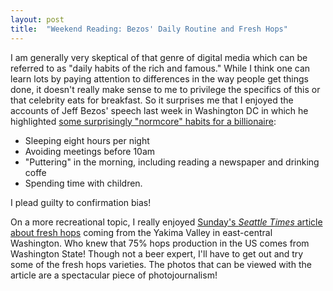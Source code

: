 ```yaml
---
layout: post
title:  "Weekend Reading: Bezos' Daily Routine and Fresh Hops"
---
```

I am generally very skeptical of that genre of digital media which can be referred to as "daily habits of the rich and famous."  While I think one can learn lots by paying attention to differences in the way people get things done, it doesn't really make sense to me to privilege the specifics of this or that celebrity eats for breakfast. So it surprises me that I enjoyed the accounts of Jeff Bezos' speech last week in Washington DC in which he highlighted [some surprisingly "normcore" habits for a billionaire](https://t.co/YtEeSB83a3):

- Sleeping eight hours per night
- Avoiding meetings before 10am
- "Puttering" in the morning, including reading a newspaper and drinking coffe
- Spending time with children.

I plead guilty to confirmation bias!

On a more recreational topic, I really enjoyed [Sunday's *Seattle Times* article about fresh hops](https://www.seattletimes.com/life/food-drink/the-wonder-of-the-fresh-hop-how-washingtons-special-autumn-beer-gets-made/) coming from the Yakima Valley in east-central Washington.  Who knew that 75% hops production in the US comes from Washington State! Though not a beer expert, I'll have to get out and try some of the fresh hops varieties. The photos that can be viewed with the article are a spectacular piece of photojournalism!
